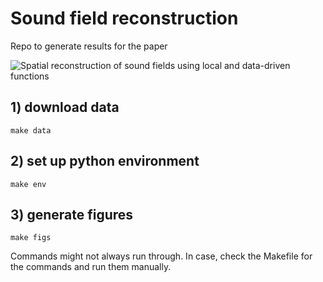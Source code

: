 # Sound field reconstruction

Repo to generate results for the paper

![Spatial reconstruction of sound fields using local and data-driven functions](https://doi.org/10.1121/10.0008975)

## 1) download data

    make data

## 2) set up python environment

    make env

## 3) generate figures

    make figs 

Commands might not always run through. In case, check the Makefile for the commands and run them manually.
